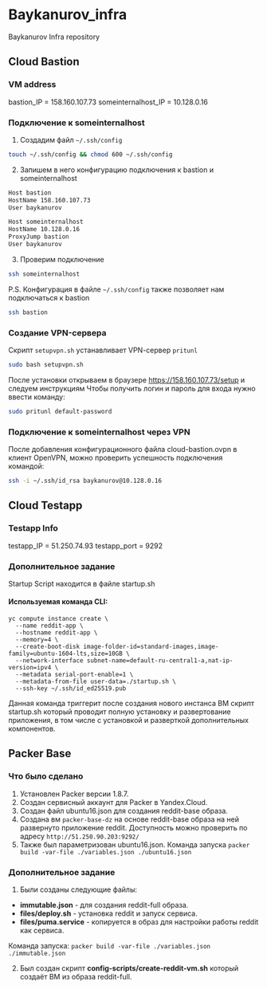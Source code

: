 # Baykanurov_infra
Baykanurov Infra repository

## Cloud Bastion
### VM address
bastion_IP = 158.160.107.73
someinternalhost_IP = 10.128.0.16

### Подключение к someinternalhost
1. Создадим файл `~/.ssh/config`
```bash
touch ~/.ssh/config && chmod 600 ~/.ssh/config
```
2. Запишем в него конфигурацию подключения к bastion и someinternalhost
```bash
Host bastion
HostName 158.160.107.73
User baykanurov

Host someinternalhost
HostName 10.128.0.16
ProxyJump bastion
User baykanurov
```
3. Проверим подключение
```bash
ssh someinternalhost
```
P.S. Конфигурация в файле `~/.ssh/config` также позволяет нам подключаться к bastion
```bash
ssh bastion
```

### Создание VPN-сервера
Скрипт `setupvpn.sh` устанавливает VPN-cервер `pritunl`
```bash
sudo bash setupvpn.sh
```
После установки открываем в браузере https://158.160.107.73/setup и следуем инструкциям
Чтобы получить логин и пароль для входа нужно ввести команду:
```bash
sudo pritunl default-password
```

### Подключение к someinternalhost через VPN
После добавления конфигурационного файла cloud-bastion.ovpn в клиент
OpenVPN, можно проверить успешность подключения командой:
```bash
ssh -i ~/.ssh/id_rsa baykanurov@10.128.0.16
```

## Cloud Testapp
### Testapp Info
testapp_IP = 51.250.74.93
testapp_port = 9292

### Дополнительное задание
Startup Script находится в файле startup.sh
#### Используемая команда CLI:
```shell
yc compute instance create \
  --name reddit-app \
  --hostname reddit-app \
  --memory=4 \
  --create-boot-disk image-folder-id=standard-images,image-family=ubuntu-1604-lts,size=10GB \
  --network-interface subnet-name=default-ru-central1-a,nat-ip-version=ipv4 \
  --metadata serial-port-enable=1 \
  --metadata-from-file user-data=./startup.sh \
  --ssh-key ~/.ssh/id_ed25519.pub
```
Данная команда триггерит после создания нового инстанса ВМ скрипт startup.sh который проводит полную установку и развертование приложения, в том числе с установкой и разверткой дополнительных компонентов.


## Packer Base
### Что было сделано
1. Установлен Packer версии 1.8.7.
2. Создан сервисный аккаунт для Packer в Yandex.Cloud.
3. Создан файл ubuntu16.json для создания reddit-base образа.
4. Создана вм `packer-base-dz` на основе reddit-base образа на ней развернуто приложение reddit.
Доступность можно проверить по адресу `http://51.250.90.203:9292/`
5. Также был параметризован ubuntu16.json.
Команда запуска `packer build -var-file ./variables.json ./ubuntu16.json`

### Дополнительное задание
1. Были созданы следующие файлы:
- **immutable.json** - для создания reddit-full образа.
- **files/deploy.sh** - установка reddit и запуск сервиса.
- **files/puma.service** - копируется в образ для настройки работы reddit как сервиса.

Команда запуска:
`packer build -var-file ./variables.json ./immutable.json`

2. Был создан скрипт **config-scripts/create-reddit-vm.sh** который создаёт ВМ из образа reddit-full.

